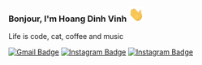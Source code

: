 ### Bonjour, I'm Hoang Dinh Vinh <img src="./hand.gif" width="30">

Life is code, cat, coffee and music

[![Gmail Badge](https://img.shields.io/badge/-hoangdvinh68@gmail.com-c14438?style=flat-square&logo=Gmail&logoColor=white&link=mailto:hoangdvinh68@gmail.com)](mailto:hoangdvinh68@gmail.com)
[![Instagram Badge](https://img.shields.io/badge/-bluewhalei.exe-purple?style=flat-square&logo=instagram&logoColor=white&link=https://instagram.com/bluewhalei.exe)](https://instagram.com/bluewhalei.exe)
[![Instagram Badge](https://img.shields.io/badge/-toilavinh.3003-blue?style=flat-square&logo=facebook&logoColor=white&link=https://www.facebook.com/toilavinh.3003)](https://www.facebook.com/toilavinh.3003)
